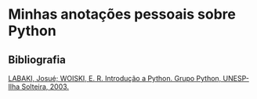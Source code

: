 # Minhas anotações pessoais sobre Python



## Bibliografia

[LABAKI, Josué; WOISKI, E. R. Introdução a Python. Grupo Python, UNESP-Ilha Solteira, 2003.](https://dcc.ufrj.br/~fabiom/python/pythonbasico.pdf)




